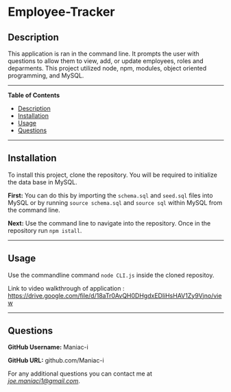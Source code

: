 # Employee-Tracker

## Description
This application is ran in the command line. It prompts the user with questions to allow them to view, add, or update employees, roles and deparments. This project utilized node, npm, modules, object oriented programming, and MySQL.

---
**Table of Contents**
 - [Description](#Description)
 - [Installation](#Installation)
 - [Usage](#Usage)
 - [Questions](#Questions)

---
## Installation
To install this project, clone the repository. You will be required to initialize the data base in MySQL.

**First:** You can do this by importing the `schema.sql` and `seed.sql` files into MySQL or by running `source schema.sql` and `source sql` within MySQL from the command line.

**Next:** Use the command line to navigate into the repository. Once in the repository run `npm istall`.

---
## Usage
Use the commandline command `node CLI.js` inside the cloned repositoy.

Link to video walkthrough of application : https://drive.google.com/file/d/18aTr0AvQH0DHgdxEDliHsHAV1Zy9Vjno/view

---
## Questions 

**GitHub Username:** Maniac-i

**GitHub URL:** github.com/Maniac-i

For any additional questions you can contact me at *joe.maniaci1@gmail.com*.
